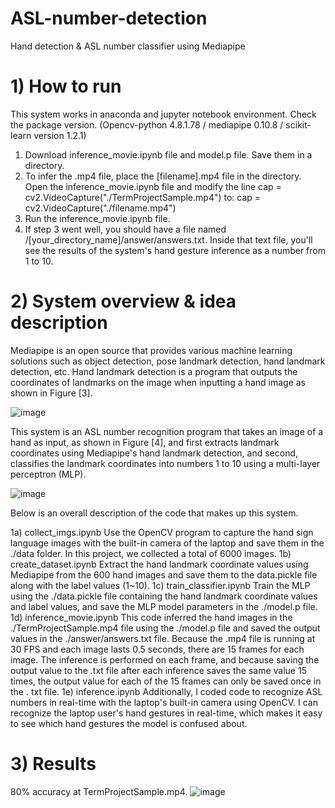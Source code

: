 # ASL-number-detection
Hand detection &amp; ASL number classifier using Mediapipe

# 1) How to run 
This system works in anaconda and jupyter notebook environment. Check the package version. (Opencv-python 4.8.1.78 / mediapipe 0.10.8 / scikit-learn version 1.2.1)

1. Download inference_movie.ipynb file and model.p file. Save them in a directory.
2. To infer the .mp4 file, place the [filename].mp4 file in the directory. Open the inference_movie.ipynb file and modify the line cap = cv2.VideoCapture("./TermProjectSample.mp4") to: cap = cv2.VideoCapture("./filename.mp4")
3. Run the inference_movie.ipynb file.
4. If step 3 went well, you should have a file named /[your_directory_name]/answer/answers.txt. Inside that text file, you'll see the results of the system's hand gesture inference as a number from 1 to 10.

# 2) System overview &amp; idea description
Mediapipe is an open source that provides various machine learning solutions such as object detection, pose landmark detection, hand landmark detection, etc. Hand landmark detection is a program that outputs the coordinates of landmarks on the image when inputting a hand image as shown in Figure [3].

![image](https://github.com/user-attachments/assets/3bb345b6-01cd-47ad-bcd2-87148898808e)

This system is an ASL number recognition program that takes an image of a hand as input, as shown in Figure [4], and first extracts landmark coordinates using Mediapipe's hand landmark detection, and second, classifies the landmark coordinates into numbers 1 to 10 using a multi-layer perceptron (MLP).

![image](https://github.com/user-attachments/assets/4cca6c2b-d453-465d-a00a-e61e0845a8d7)

Below is an overall description of the code that makes up this system.

1a) collect_imgs.ipynb 
  Use the OpenCV program to capture the hand sign language images with the built-in camera of the laptop and save them in the ./data folder. In this project, we collected a total of 6000 images. 
1b) create_dataset.ipynb 
  Extract the hand landmark coordinate values using Mediapipe from the 600 hand images and save them to the data.pickle file along with the label values (1~10). 
1c) train_classifier.ipynb 
  Train the MLP using the ./data.pickle file containing the hand landmark coordinate values and label values, and save the MLP model parameters in the ./model.p file. 
1d) inference_movie.ipynb 
  This code inferred the hand images in the ./TermProjectSample.mp4 file using the ./model.p file and saved the output values in the ./answer/answers.txt file. Because the .mp4 file is running at 30 FPS and each image lasts 0.5 seconds, there are 15 frames for each image. The inference is performed on each frame, and because saving the output value to the .txt file after each inference saves the same value 15 times, the output value for each of the 15 frames can only be saved once in the . txt file. 
1e) inference.ipynb 
  Additionally, I coded code to recognize ASL numbers in real-time with the laptop's built-in camera using OpenCV. I can recognize the laptop user's hand gestures in real-time, which makes it easy to see which hand gestures the model is confused about.

# 3) Results
80% accuracy at TermProjectSample.mp4.
![image](https://github.com/user-attachments/assets/e0154c75-16cd-467a-82bd-df810a9ac3d2)

